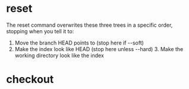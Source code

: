 # reset

The reset command overwrites these three trees in a specific order, stopping when you tell it to:
1. Move the branch HEAD points to (stop here if --soft)
2. Make the index look like HEAD (stop here unless --hard) 3. Make the working directory look like the index

# checkout 


